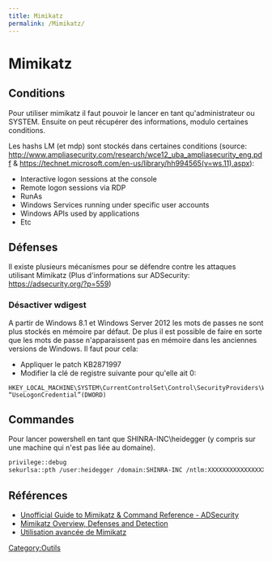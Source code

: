```yaml
---
title: Mimikatz
permalink: /Mimikatz/
---
```


# Mimikatz

Conditions
----------

Pour utiliser mimikatz il faut pouvoir le lancer en tant qu'administrateur ou SYSTEM. Ensuite on peut récupérer des informations, modulo certaines conditions.

Les hashs LM (et mdp) sont stockés dans certaines conditions (source: <http://www.ampliasecurity.com/research/wce12_uba_ampliasecurity_eng.pdf> & <https://technet.microsoft.com/en-us/library/hh994565(v=ws.11).aspx>):

-   Interactive logon sessions at the console
-   Remote logon sessions via RDP
-   RunAs
-   Windows Services running under specific user accounts
-   Windows APIs used by applications
-   Etc

Défenses
--------

Il existe plusieurs mécanismes pour se défendre contre les attaques utilisant Mimikatz (Plus d'informations sur ADSecurity: <https://adsecurity.org/?p=559>)

### Désactiver wdigest

A partir de Windows 8.1 et Windows Server 2012 les mots de passes ne sont plus stockés en mémoire par défaut. De plus il est possible de faire en sorte que les mots de passe n'apparaissent pas en mémoire dans les anciennes versions de Windows. Il faut pour cela:

-   Appliquer le patch KB2871997
-   Modifier la clé de registre suivante pour qu'elle ait 0:

``` text
HKEY_LOCAL_MACHINE\SYSTEM\CurrentControlSet\Control\SecurityProviders\WDigest “UseLogonCredential”(DWORD)
```

Commandes
---------

Pour lancer powershell en tant que SHINRA-INC\\heidegger (y compris sur une machine qui n'est pas liée au domaine).

``` bash
privilege::debug
sekurlsa::pth /user:heidegger /domain:SHINRA-INC /ntlm:XXXXXXXXXXXXXXXX /run:powershell.exe
```

Références
----------

-   [Unofficial Guide to Mimikatz & Command Reference - ADSecurity](https://adsecurity.org/?page_id=1821)
-   [Mimikatz Overview, Defenses and Detection](https://www.sans.org/reading-room/whitepapers/detection/mimikatz-overview-defenses-detection-36780)
-   [Utilisation avancée de Mimikatz](http://connect.ed-diamond.com/MISC/MISC-066/Utilisation-avancee-de-Mimikatz)

[Category:Outils](/Category:Outils "wikilink")
